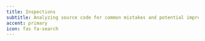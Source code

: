 ```yaml
---
title: Inspections
subtitle: Analyzing source code for common mistakes and potential improvements.
accent: primary
icon: fas fa-search
---
```


